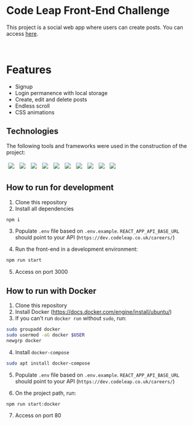 # Code Leap Front-End Challenge

This project is a social web app where users can create posts. You can access <a href="http://167.99.234.217/">here</a>.

<br>


# Features
<ul>
  <li> Signup </li>
  <li> Login permanence with local storage</li>
  <li> Create, edit and delete posts </li>
  <li> Endless scroll </li>
  <li> CSS animations </li>
</ul>

## Technologies
The following tools and frameworks were used in the construction of the project:<br>
<p>
  <img style='margin: 5px;' src='https://img.shields.io/badge/React-20232A?style=for-the-badge&logo=react&logoColor=61DAFB'>
  <img style='margin: 5px;' src='https://img.shields.io/badge/styled--components-DB7093?style=for-the-badge&logo=styled-components&logoColor=white'>
  <img style='margin: 5px;' src='https://img.shields.io/badge/React_Router-CA4245?style=for-the-badge&logo=react-router&logoColor=white'>
  <img style='margin: 5px;' src='https://img.shields.io/badge/redux-%23593d88.svg?style=for-the-badge&logo=redux&logoColor=white'>
  <img style='margin: 5px;' src='https://img.shields.io/badge/eslint-3A33D1?style=for-the-badge&logo=eslint&logoColor=white'>
  <img style='margin: 5px;' src='https://img.shields.io/badge/prettier-1A2C34?style=for-the-badge&logo=prettier&logoColor=F7BA3E'>
  <img style='margin: 5px;' src='https://img.shields.io/badge/DigitalOcean-%230167ff.svg?style=for-the-badge&logo=digitalOcean&logoColor=white'>
  <img style='margin: 5px;' src='https://img.shields.io/badge/docker-%230db7ed.svg?style=for-the-badge&logo=docker&logoColor=white'>
  <img style='margin: 5px;' src='https://img.shields.io/badge/nginx-%23009639.svg?style=for-the-badge&logo=nginx&logoColor=white'>
  <img style='margin: 5px;' src='https://img.shields.io/badge/github%20actions-%232671E5.svg?style=for-the-badge&logo=githubactions&logoColor=white'>
</p>

## How to run for development
1. Clone this repository
2. Install all dependencies

```bash
npm i
```

3. Populate `.env` file based on `.env.example`. `REACT_APP_API_BASE_URL` should point to your API (`https://dev.codeleap.co.uk/careers/`)

4. Run the front-end in a development environment:

```bash
npm run start
```

5. Access on port 3000 

## How to run with Docker
1. Clone this repository
2. Install Docker (https://docs.docker.com/engine/install/ubuntu/)
3. If you can't run ```docker run``` without ```sudo```, run:

```bash
sudo groupadd docker
sudo usermod -aG docker $USER
newgrp docker
```
4. Install ```docker-compose```

```bash
sudo apt install docker-compose
```

5. Populate `.env` file based on `.env.example`. `REACT_APP_API_BASE_URL` should point to your API (`https://dev.codeleap.co.uk/careers/`)

6. On the project path, run:

```bash
npm run start:docker
```

7. Access on port 80
